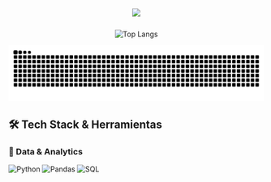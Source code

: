 

<!--
**pduran24/pduran24** is a ✨ _special_ ✨ repository because its `README.md` (this file) appears on your GitHub profile.

Here are some ideas to get you started:

- 🔭 I’m currently working on ...
- 🌱 I’m currently learning ...
- 👯 I’m looking to collaborate on ...
- 🤔 I’m looking for help with ...
- 💬 Ask me about ...
- 📫 How to reach me: ...
- 😄 Pronouns: ...
- ⚡ Fun fact: ...
-->

<div align="center">

<h1 align="center">
    <img src="https://readme-typing-svg.herokuapp.com/?font=Righteous&size=35&center=true&vCenter=true&width=500&height=70&duration=4000&lines=Hi+There!+👋;+I'm+Pablo+Durán!;" />
</h1>


![Top Langs](https://github-readme-stats.vercel.app/api/top-langs/?username=pduran24&layout=compact&theme=radical)

<picture>
  <source media="(prefers-color-scheme: dark)" srcset="https://raw.githubusercontent.com/pduran24/pduran24/output/github-contribution-grid-snake-dark.svg">
  <source media="(prefers-color-scheme: light)" srcset="https://raw.githubusercontent.com/pduran24/pduran24/output/github-contribution-grid-snake.svg">
  <img alt="snake" src="https://raw.githubusercontent.com/pduran24/pduran24/output/github-contribution-grid-snake.svg">
</picture>

</div>

## 🛠️ Tech Stack & Herramientas

### 🔎 Data & Analytics  
![Python](https://img.shields.io/badge/Python-3776AB?logo=python&logoColor=white) ![Pandas](https://img.shields.io/badge/Pandas-150458?logo=pandas&logoColor=white)
![SQL](https://img.shields.io/badge/SQL-4479A1?logo=postgresql&logoColor=white) 

